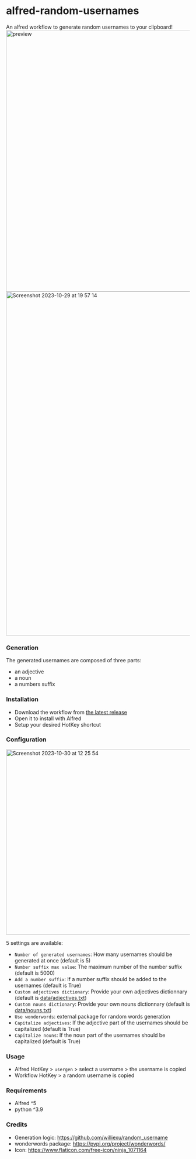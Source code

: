 # alfred-random-usernames
An alfred workflow to generate random usernames to your clipboard!
<img width="715" alt="preview" src="https://github.com/Alhuin/alfred-random-usernames/assets/29608747/e45cea86-49a9-4a2a-b37a-5156357edaae">
<img width="941" alt="Screenshot 2023-10-29 at 19 57 14" src="https://github.com/Alhuin/alfred-random-usernames/assets/29608747/f53a926b-561d-4368-8800-e4440560b8a0">

### Generation
The generated usernames are composed of three parts:
- an adjective
- a noun
- a numbers suffix

### Installation
- Download the workflow from [the latest release](https://github.com/Alhuin/alfred-random-usernames/releases/latest)
- Open it to install with Alfred
- Setup your desired HotKey shortcut

### Configuration
<img width="507" alt="Screenshot 2023-10-30 at 12 25 54" src="https://github.com/Alhuin/alfred-random-usernames/assets/29608747/ab493ccc-6ae2-4e29-ae3e-ae2c65af036e">

5 settings are available:
- `Number of generated usernames`: How many usernames should be generated at once (default is 5)
- `Number suffix max value`: The maximum number of the number suffix (default is 5000)
- `Add a number suffix`: If a number suffix should be added to the usernames (default is True)
- `Custom adjectives dictionary`: Provide your own adjectives dictionnary (default is [data/adjectives.txt](data/adjectives.txt))
- `Custom nouns dictionary`: Provide your own nouns dictionnary (default is [data/nouns.txt](data/nouns.txt))
- `Use wonderwords`: external package for random words generation
- `Capitalize adjectives`: If the adjective part of the usernames should be capitalized (default is True)
- `Capitalize nouns`: If the noun part of the usernames should be capitalized (default is True)

### Usage
- Alfred HotKey > `usergen` > select a username > the username is copied
- Workflow HotKey > a random username is copied


### Requirements
- Alfred ^5
- python ^3.9

### Credits
- Generation logic: https://github.com/williexu/random_username
- wonderwords package: https://pypi.org/project/wonderwords/
- Icon: https://www.flaticon.com/free-icon/ninja_1071164
